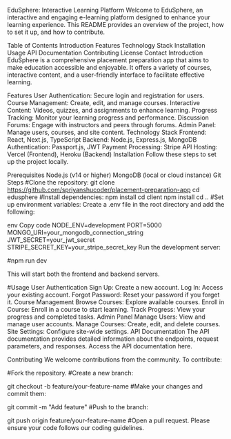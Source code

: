 
EduSphere: Interactive Learning Platform
Welcome to EduSphere, an interactive and engaging e-learning platform designed to enhance your learning experience. This README provides an overview of the project, how to set it up, and how to contribute.

Table of Contents
Introduction
Features
Technology Stack
Installation
Usage
API Documentation
Contributing
License
Contact
Introduction
EduSphere is a comprehensive placement preparation app  that aims to make education accessible and enjoyable. It offers a variety of courses, interactive content, and a user-friendly interface to facilitate effective learning.

Features
User Authentication: Secure login and registration for users.
Course Management: Create, edit, and manage courses.
Interactive Content: Videos, quizzes, and assignments to enhance learning.
Progress Tracking: Monitor your learning progress and performance.
Discussion Forums: Engage with instructors and peers through forums.
Admin Panel: Manage users, courses, and site content.
Technology Stack
Frontend: React, Next.js, TypeScript
Backend: Node.js, Express.js, MongoDB
Authentication: Passport.js, JWT
Payment Processing: Stripe API
Hosting: Vercel (Frontend), Heroku (Backend)
Installation
Follow these steps to set up the project locally.

Prerequisites
Node.js (v14 or higher)
MongoDB (local or cloud instance)
Git
Steps
#Clone the repository:
git clone https://github.com/spriyanshucoder/placement-preparation-app
cd edusphere
#Install dependencies:
npm install
cd client
npm install
cd ..
#Set up environment variables:
Create a .env file in the root directory and add the following:

env
Copy code
NODE_ENV=development
PORT=5000
MONGO_URI=your_mongodb_connection_string
JWT_SECRET=your_jwt_secret
STRIPE_SECRET_KEY=your_stripe_secret_key
Run the development server:

#npm run dev

This will start both the frontend and backend servers.

#Usage
User Authentication
Sign Up: Create a new account.
Log In: Access your existing account.
Forgot Password: Reset your password if you forget it.
Course Management
Browse Courses: Explore available courses.
Enroll in Course: Enroll in a course to start learning.
Track Progress: View your progress and completed tasks.
Admin Panel
Manage Users: View and manage user accounts.
Manage Courses: Create, edit, and delete courses.
Site Settings: Configure site-wide settings.
API Documentation
The API documentation provides detailed information about the endpoints, request parameters, and responses. Access the API documentation here.

Contributing
We welcome contributions from the community. To contribute:

#Fork the repository.
#Create a new branch:


git checkout -b feature/your-feature-name
#Make your changes and commit them:

git commit -m "Add feature"
#Push to the branch:

git push origin feature/your-feature-name
#Open a pull request.
Please ensure your code follows our coding guidelines.
